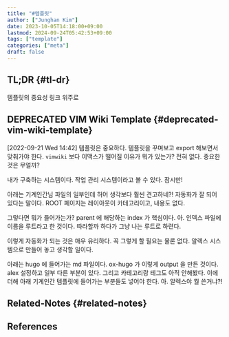 ```yaml
---
title: "#템플릿"
author: ["Junghan Kim"]
date: 2023-10-05T14:18:00+09:00
lastmod: 2024-09-24T05:42:53+09:00
tags: ["template"]
categories: ["meta"]
draft: false
---
```


## TL;DR {#tl-dr}

템플릿의 중요성 링크 위주로


## DEPRECATED VIM Wiki Template {#deprecated-vim-wiki-template}

<span class="timestamp-wrapper"><span class="timestamp">[2022-09-21 Wed 14:42]</span></span> 템플릿은 중요하다. 템플릿을 꾸며보고 export 해보면서 맞춰가야 한다. `vimwiki` 보다 이맥스가 떨어질 이유가 뭐가 있는가? 전혀 없다. 중요한 것은 무얼까?

내가 구축하는 시스템이다. 작업 관리 시스템이라고 볼 수 있다. 잠시만!

아래는 기계인간님 파일의 일부인데 허어 생각보다 훨씬 견고하네?! 자동화가 잘 되어 있다는 말이다. ROOT 페이지는 레이아웃이 카테고리이고, 내용도 없다.

그렇다면 뭐가 들어가는가? parent 에 해당하는 index 가 핵심이다. 아. 인덱스 파일에 이름을 루트라고 한 것이다. 따라할까 하다가 그냥 나는 루트로 하련다.

이렇게 자동화가 되는 것은 매우 유리하다. 꼭 그렇게 할 필요는 물론 없다. 알렉스 시스템으로 만들어 놓고 생각할 일이다.

아래는 hugo 에 들어가는 md 파일이다. ox-hugo 가 이렇게 output 을 만든 것이다. alex 설정하고 일부 다른 부분이 있다. 그리고 카테고리랑 테그도 아직 안해봤다. 이에 더해 아래 기계인간 템플릿에 들어가는 부분들도 넣어야 한다. 아. 알렉스야 뭘 쓴거냐?!


## Related-Notes {#related-notes}

## References

<style>.csl-entry{text-indent: -1.5em; margin-left: 1.5em;}</style><div class="csl-bib-body">
</div>
